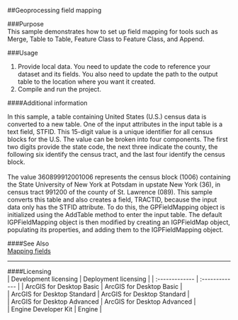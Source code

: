 ##Geoprocessing field mapping

###Purpose  
This sample demonstrates how to set up field mapping for tools such as Merge, Table to Table, Feature Class to Feature Class, and Append.  


###Usage
1. Provide local data. You need to update the code to reference your dataset and its fields. You also need to update the path to the output table to the location where you want it created.  
1. Compile and run the project.   





####Additional information  
<div xmlns="http://www.w3.org/1999/xhtml" xmlns:my="http://schemas.microsoft.com/office/infopath/2003/myXSD/2006-02-10T23:25:53">In this sample, a table containing United States (U.S.) census data is converted to a new table. One of the input attributes in the input table is a text field, STFID. This 15-digit value is a unique identifier for all census blocks for the U.S. The value can be broken into four components. The first two digits provide the state code, the next three indicate the county, the following six identify the census tract, and the last four identify the census block.</div>  
<div xmlns="http://www.w3.org/1999/xhtml" xmlns:my="http://schemas.microsoft.com/office/infopath/2003/myXSD/2006-02-10T23:25:53"> </div>  
<div xmlns="http://www.w3.org/1999/xhtml" xmlns:my="http://schemas.microsoft.com/office/infopath/2003/myXSD/2006-02-10T23:25:53">The value 360899912001006 represents the census block (1006) containing the State University of New York at Potsdam in upstate New York (36), in census tract 991200 of the county of St. Lawrence (089). This sample converts this table and also creates a field, TRACTID, because the input data only has the STFID attribute. To do this, the GPFieldMapping object is initialized using the AddTable method to enter the input table. The default IGPFieldMapping object is then modified by creating an IGPFieldMap object, populating its properties, and adding them to the IGPFieldMapping object. </div>  


####See Also  
[Mapping fields](http://desktopdev.arcgis.com/search/?q=Mapping%20fields&p=0&language=en&product=arcobjects-sdk-dotnet&version=&n=15&collection=help)  


---------------------------------

####Licensing  
| Development licensing | Deployment licensing | 
| :------------- | :------------- | 
| ArcGIS for Desktop Basic | ArcGIS for Desktop Basic |  
| ArcGIS for Desktop Standard | ArcGIS for Desktop Standard |  
| ArcGIS for Desktop Advanced | ArcGIS for Desktop Advanced |  
| Engine Developer Kit | Engine |  


